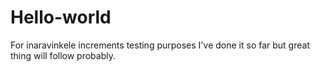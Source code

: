 # Hello-world
For inaravinkele increments testing purposes
I've done it so far but great thing will follow probably.
